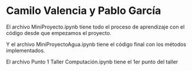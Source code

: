 # Camilo Valencia y Pablo García

El archivo MiniProyecto.ipynb tiene todo el proceso de aprendizaje con el código desde que empezamos el proyecto.

Y el archivo MiniProyectoAgua.ipynb tiene el código final con los métodos implementados.

El archivo Punto 1 Taller Computación.ipynb tiene el 1er punto del taller
